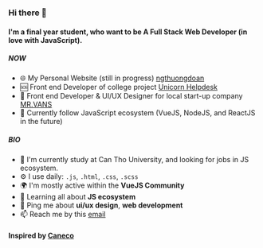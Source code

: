 ### Hi there 👋
#### I'm a final year student, who want to be A Full Stack Web Developer (in love with JavaScript).

##### NOW

- 🌐 My Personal Website (still in progress) [ngthuongdoan](https://ngthuongdoan.com)
- 🆘 Front end Developer of college project [Unicorn Helpdesk](https://unicornhelpdesk.netlify.app)
- 🍜 Front end Developer & UI/UX Designer for local start-up company [MR.VANS](https://mrvans.vn)
- 💬 Currently follow JavaScript ecosystem (VueJS, NodeJS, and ReactJS in the future)

##### BIO

- 🏢 I'm currently study at Can Tho University, and looking for jobs in JS ecosystem.
- ⚙️ I use daily: `.js`, `.html`, `.css`, `.scss`
- 🌍 I'm mostly active within the **VueJS Community**
- 🌱 Learning all about **JS ecosystem**
- 💬 Ping me about **ui/ux design**, **web development**
- 📫 Reach me by this [email](mailto:ngthuongdoan@gmail.com)


#### Inspired by [Caneco](https://github.com/caneco/)
